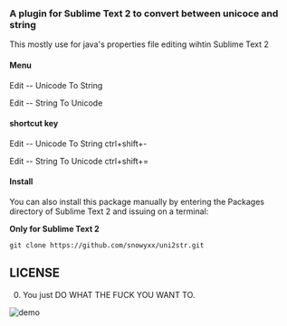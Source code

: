 ### A plugin for Sublime Text 2 to convert between unicoce and string

This mostly use for java's properties file editing wihtin Sublime Text 2

#### Menu

Edit -- Unicode To String

Edit -- String To Unicode

#### shortcut key

Edit -- Unicode To String     ctrl+shift+-

Edit -- String To Unicode     ctrl+shift+=

#### Install

You can also install this package manually by entering the Packages directory of Sublime Text 2 and issuing on a terminal:

**Only for Sublime Text 2**

    git clone https://github.com/snowyxx/uni2str.git


LICENSE
-------

0. You just DO WHAT THE FUCK YOU WANT TO.

![demo](http://xiaoxuenotes.com/images/sublimePluginDemo.gif)
